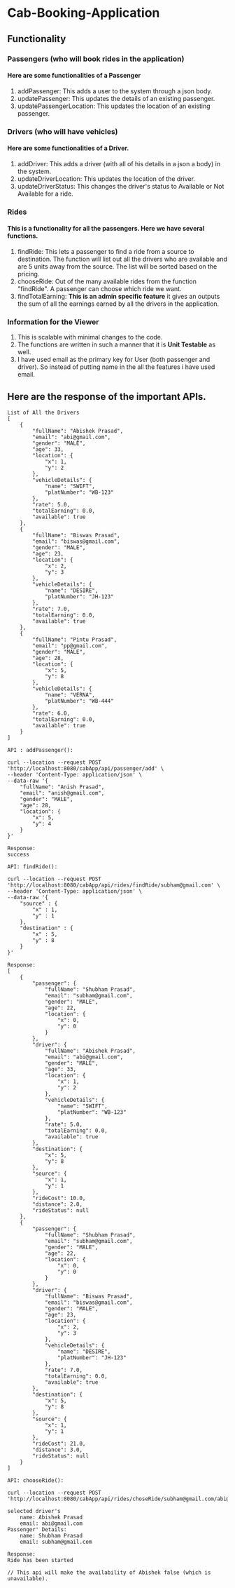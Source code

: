 # Cab-Booking-Application

## Functionality

### Passengers (who will book rides in the application)
#### Here are some functionalities of a Passenger
1. addPassenger: This adds a user to the system through a json body.
2. updatePassenger: This updates the details of an existing passenger.
3. updatePassengerLocation: This updates the location of an existing passenger.

### Drivers (who will have vehicles)
#### Here are some functionalities of a Driver.
1. addDriver: This adds a driver (with all of his details in a json a body) in the system.
2. updateDriverLocation: This updates the location of the driver. 
3. updateDriverStatus: This changes the driver's status to Available or Not Available for a ride.

### Rides
#### This is a functionality for all the passengers. Here we have several functions.
1. findRide: This lets a passenger to find a ride from a source to destination. The function will list out all the drivers who are available and are 5 units away from the source. The list will be sorted based on the pricing.
2. chooseRide: Out of the many available rides from the function "findRide". A passenger can choose which ride we want.
3. findTotalEarning: **This is an admin specific feature** it gives an outputs the sum of all the earnings earned by all the drivers in the application.

### Information for the Viewer
1. This is scalable with minimal changes to the code. 
2. The functions are written in such a manner that it is **Unit Testable** as well.
3. I have used email as the primary key for User (both passenger and driver). So instead of putting name in the all the features i have used email.


## Here are the response of the important APIs.

```
List of All the Drivers 
[
    {
        "fullName": "Abishek Prasad",
        "email": "abi@gmail.com",
        "gender": "MALE",
        "age": 33,
        "location": {
            "x": 1,
            "y": 2
        },
        "vehicleDetails": {
            "name": "SWIFT",
            "platNumber": "WB-123"
        },
        "rate": 5.0,
        "totalEarning": 0.0,
        "available": true
    },
    {
        "fullName": "Biswas Prasad",
        "email": "biswas@gmail.com",
        "gender": "MALE",
        "age": 23,
        "location": {
            "x": 2,
            "y": 3
        },
        "vehicleDetails": {
            "name": "DESIRE",
            "platNumber": "JH-123"
        },
        "rate": 7.0,
        "totalEarning": 0.0,
        "available": true
    },
    {
        "fullName": "Pintu Prasad",
        "email": "pp@gmail.com",
        "gender": "MALE",
        "age": 28,
        "location": {
            "x": 5,
            "y": 8
        },
        "vehicleDetails": {
            "name": "VERNA",
            "platNumber": "WB-444"
        },
        "rate": 6.0,
        "totalEarning": 0.0,
        "available": true
    }
]
```

```
API : addPassenger():

curl --location --request POST 'http://localhost:8080/cabApp/api/passenger/add' \
--header 'Content-Type: application/json' \
--data-raw '{
    "fullName": "Anish Prasad",
    "email": "anish@gmail.com",
    "gender": "MALE",
    "age": 28,
    "location": {
        "x": 5,
        "y": 4
    }
}'

Response:
success
```
```
API: findRide():

curl --location --request POST 'http://localhost:8080/cabApp/api/rides/findRide/subham@gmail.com' \
--header 'Content-Type: application/json' \
--data-raw '{
    "source" : {
        "x" : 1,
        "y" : 1
    },
    "destination" : {
        "x" : 5,
        "y" : 8
    }
}'

Response:
[
    {
        "passenger": {
            "fullName": "Shubham Prasad",
            "email": "subham@gmail.com",
            "gender": "MALE",
            "age": 22,
            "location": {
                "x": 0,
                "y": 0
            }
        },
        "driver": {
            "fullName": "Abishek Prasad",
            "email": "abi@gmail.com",
            "gender": "MALE",
            "age": 33,
            "location": {
                "x": 1,
                "y": 2
            },
            "vehicleDetails": {
                "name": "SWIFT",
                "platNumber": "WB-123"
            },
            "rate": 5.0,
            "totalEarning": 0.0,
            "available": true
        },
        "destination": {
            "x": 5,
            "y": 8
        },
        "source": {
            "x": 1,
            "y": 1
        },
        "rideCost": 10.0,
        "distance": 2.0,
        "rideStatus": null
    },
    {
        "passenger": {
            "fullName": "Shubham Prasad",
            "email": "subham@gmail.com",
            "gender": "MALE",
            "age": 22,
            "location": {
                "x": 0,
                "y": 0
            }
        },
        "driver": {
            "fullName": "Biswas Prasad",
            "email": "biswas@gmail.com",
            "gender": "MALE",
            "age": 23,
            "location": {
                "x": 2,
                "y": 3
            },
            "vehicleDetails": {
                "name": "DESIRE",
                "platNumber": "JH-123"
            },
            "rate": 7.0,
            "totalEarning": 0.0,
            "available": true
        },
        "destination": {
            "x": 5,
            "y": 8
        },
        "source": {
            "x": 1,
            "y": 1
        },
        "rideCost": 21.0,
        "distance": 3.0,
        "rideStatus": null
    }
]
```
```
API: chooseRide(): 

curl --location --request POST 'http://localhost:8080/cabApp/api/rides/choseRide/subham@gmail.com/abi@gmail.com'

selected driver's 
    name: Abishek Prasad
    email: abi@gmail.com
Passenger' Details:
    name: Shubham Prasad
    email: subham@gmail.com

Response:
Ride has been started

// This api will make the availability of Abishek false (which is unavailable).
```
